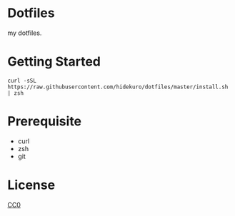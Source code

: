 # Dotfiles

my dotfiles.

# Getting Started

```
curl -sSL https://raw.githubusercontent.com/hidekuro/dotfiles/master/install.sh | zsh
```

# Prerequisite

- curl
- zsh
- git

# License

[CC0](https://creativecommons.org/publicdomain/zero/1.0/)
